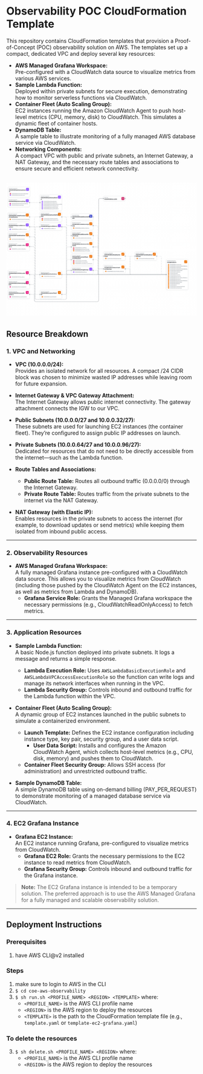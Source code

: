 # Observability POC CloudFormation Template

This repository contains CloudFormation templates that provision a Proof-of-Concept (POC) observability solution on AWS. The templates set up a compact, dedicated VPC and deploy several key resources:

- **AWS Managed Grafana Workspace:**  
  Pre-configured with a CloudWatch data source to visualize metrics from various AWS services.
- **Sample Lambda Function:**  
  Deployed within private subnets for secure execution, demonstrating how to monitor serverless functions via CloudWatch.
- **Container Fleet (Auto Scaling Group):**  
  EC2 instances running the Amazon CloudWatch Agent to push host-level metrics (CPU, memory, disk) to CloudWatch. This simulates a dynamic fleet of container hosts.
- **DynamoDB Table:**  
  A sample table to illustrate monitoring of a fully managed AWS database service via CloudWatch.
- **Networking Components:**  
  A compact VPC with public and private subnets, an Internet Gateway, a NAT Gateway, and the necessary route tables and associations to ensure secure and efficient network connectivity.

![Application Composer diagram for the Cloudformation Template](docs/application-composer-poc-observability.png "Application Diagram")
---

## Resource Breakdown

### 1. VPC and Networking

- **VPC (10.0.0.0/24):**  
  Provides an isolated network for all resources. A compact /24 CIDR block was chosen to minimize wasted IP addresses while leaving room for future expansion.

- **Internet Gateway & VPC Gateway Attachment:**  
  The Internet Gateway allows public internet connectivity. The gateway attachment connects the IGW to our VPC.

- **Public Subnets (10.0.0.0/27 and 10.0.0.32/27):**  
  These subnets are used for launching EC2 instances (the container fleet). They’re configured to assign public IP addresses on launch.

- **Private Subnets (10.0.0.64/27 and 10.0.0.96/27):**  
  Dedicated for resources that do not need to be directly accessible from the internet—such as the Lambda function.

- **Route Tables and Associations:**  
  - **Public Route Table:** Routes all outbound traffic (0.0.0.0/0) through the Internet Gateway.  
  - **Private Route Table:** Routes traffic from the private subnets to the internet via the NAT Gateway.

- **NAT Gateway (with Elastic IP):**  
  Enables resources in the private subnets to access the internet (for example, to download updates or send metrics) while keeping them isolated from inbound public access.

---

### 2. Observability Resources

- **AWS Managed Grafana Workspace:**  
  A fully managed Grafana instance pre-configured with a CloudWatch data source. This allows you to visualize metrics from CloudWatch (including those pushed by the CloudWatch Agent on the EC2 instances, as well as metrics from Lambda and DynamoDB).  
  - **Grafana Service Role:** Grants the Managed Grafana workspace the necessary permissions (e.g., CloudWatchReadOnlyAccess) to fetch metrics.

---

### 3. Application Resources

- **Sample Lambda Function:**  
  A basic Node.js function deployed into private subnets. It logs a message and returns a simple response.  
  - **Lambda Execution Role:** Uses `AWSLambdaBasicExecutionRole` and `AWSLambdaVPCAccessExecutionRole` so the function can write logs and manage its network interfaces when running in the VPC.  
  - **Lambda Security Group:** Controls inbound and outbound traffic for the Lambda function within the VPC.

- **Container Fleet (Auto Scaling Group):**  
  A dynamic group of EC2 instances launched in the public subnets to simulate a containerized environment.
  - **Launch Template:** Defines the EC2 instance configuration including instance type, key pair, security group, and a user data script.  
    - **User Data Script:** Installs and configures the Amazon CloudWatch Agent, which collects host-level metrics (e.g., CPU, disk, memory) and pushes them to CloudWatch.
  - **Container Fleet Security Group:** Allows SSH access (for administration) and unrestricted outbound traffic.

- **Sample DynamoDB Table:**  
  A simple DynamoDB table using on-demand billing (PAY_PER_REQUEST) to demonstrate monitoring of a managed database service via CloudWatch.

---

### 4. EC2 Grafana Instance

- **Grafana EC2 Instance:**  
  An EC2 instance running Grafana, pre-configured to visualize metrics from CloudWatch.
  - **Grafana EC2 Role:** Grants the necessary permissions to the EC2 instance to read metrics from CloudWatch.
  - **Grafana Security Group:** Controls inbound and outbound traffic for the Grafana instance.

> **Note:** The EC2 Grafana instance is intended to be a temporary solution. The preferred approach is to use the AWS Managed Grafana for a fully managed and scalable observability solution.

---

## Deployment Instructions

### Prerequisites
1. have AWS CLI@v2 installed

### Steps
1. make sure to login to AWS in the CLI
2. `$ cd coe-aws-observability`
3. `$ sh run.sh <PROFILE_NAME> <REGION> <TEMPLATE>` where:
    - `<PROFILE_NAME>` is the AWS CLI profile name
    - `<REGION>` is the AWS region to deploy the resources
    - `<TEMPLATE>` is the path to the CloudFormation template file (e.g., `template.yaml` or `template-ec2-grafana.yaml`)

### To delete the resources
3. `$ sh delete.sh <PROFILE_NAME> <REGION>` where:
    - `<PROFILE_NAME>` is the AWS CLI profile name
    - `<REGION>` is the AWS region to deploy the resources